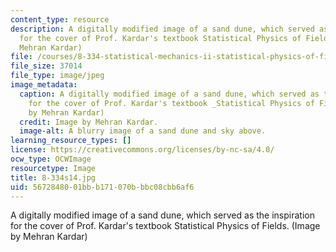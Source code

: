 ```yaml
---
content_type: resource
description: A digitally modified image of a sand dune, which served as the inspiration
  for the cover of Prof. Kardar's textbook Statistical Physics of Fields. (Image by
  Mehran Kardar)
file: /courses/8-334-statistical-mechanics-ii-statistical-physics-of-fields-spring-2014/5672848001bbb171070bbbc08cbb6af6_8-334s14.jpg
file_size: 37014
file_type: image/jpeg
image_metadata:
  caption: A digitally modified image of a sand dune, which served as the inspiration
    for the cover of Prof. Kardar's textbook _Statistical Physics of Fields_. (Image
    by Mehran Kardar)
  credit: Image by Mehran Kardar.
  image-alt: A blurry image of a sand dune and sky above.
learning_resource_types: []
license: https://creativecommons.org/licenses/by-nc-sa/4.0/
ocw_type: OCWImage
resourcetype: Image
title: 8-334s14.jpg
uid: 56728480-01bb-b171-070b-bbc08cbb6af6
---
```

A digitally modified image of a sand dune, which served as the inspiration for the cover of Prof. Kardar's textbook Statistical Physics of Fields. (Image by Mehran Kardar)